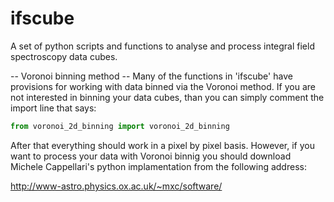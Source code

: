 # ifscube
A set of python scripts and functions to analyse and process integral field spectroscopy data cubes.


 -- Voronoi binning method --
Many of the functions in 'ifscube' have provisions for working with data
binned via the Voronoi method. If you are not interested in binning your
data cubes, than you can simply comment the import line that says:

```python
from voronoi_2d_binning import voronoi_2d_binning
```

After that everything should work in a pixel by pixel basis.
However, if you want to process your data with Voronoi binnig you
should download Michele Cappellari's python implamentation from the
following address:

http://www-astro.physics.ox.ac.uk/~mxc/software/
